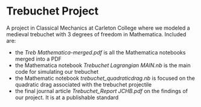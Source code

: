 # Trebuchet Project

A project in Classical Mechanics at Carleton College where we modeled a medieval trebuchet with 3 degrees of freedom in Mathematica. Included are:
- the *Treb Mathematica-merged.pdf* is all the Mathematica notebooks merged into a PDF
- the Mathematica notebook *Trebuchet Lagrangian MAIN.nb* is the main code for simulating our trebuchet
- the Mathematic notebook *trebuchet_quadraticdrag.nb* is focused on the quadratic drag associated with the trebuchet projectile
- the final journal article *Trebuchet_Report JCHB.pdf* on the findings of our project. It is at a publishable standard



